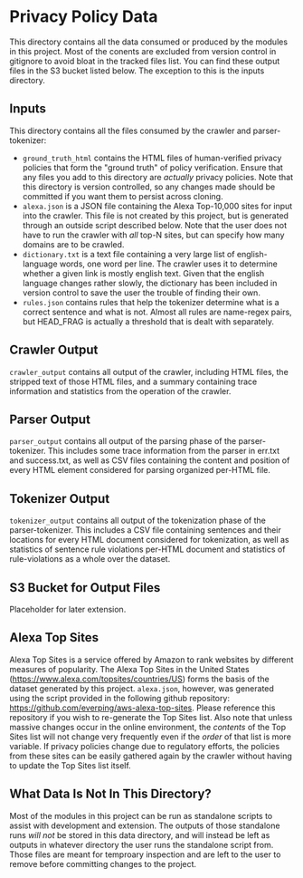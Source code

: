 # Privacy Policy Data

This directory contains all the data consumed or produced by the
modules in this project.  Most of the conents are excluded from
version control in gitignore to avoid bloat in the tracked files list.
You can find these output files in the S3 bucket listed below.  The
exception to this is the inputs directory.

## Inputs
This directory contains all the files consumed by the crawler and
parser-tokenizer:
* `ground_truth_html` contains the HTML files of human-verified privacy
policies that form the "ground truth" of policy verification.  Ensure
that any files you add to this directory are _actually_ privacy
policies.  Note that this directory is version controlled, so any
changes made should be committed if you want them to persist across
cloning.
* `alexa.json` is a JSON file containing the Alexa Top-10,000 sites for
input into the crawler.  This file is not created by this project, but
is generated through an outside script described below.  Note that the
user does not have to run the crawler with _all_ top-N sites, but can
specify how many domains are to be crawled.
* `dictionary.txt` is a text file containing a very large list of
english-language words, one word per line.  The crawler uses it to
determine whether a given link is mostly english text.  Given that the
english language changes rather slowly, the dictionary has been
included in version control to save the user the trouble of finding
their own.
* `rules.json` contains rules that help the tokenizer determine what is
a correct sentence and what is not.  Almost all rules are name-regex
pairs, but HEAD_FRAG is actually a threshold that is dealt with
separately.

## Crawler Output
`crawler_output` contains all output of the crawler, including HTML
files, the stripped text of those HTML files, and a summary containing
trace information and statistics from the operation of the crawler.

## Parser Output
`parser_output` contains all output of the parsing phase of the parser-
tokenizer.  This includes some trace information from the parser in
err.txt and success.txt, as well as CSV files containing the content
and position of every HTML element considered for parsing organized
per-HTML file.

## Tokenizer Output
`tokenizer_output` contains all output of the tokenization phase of the
parser-tokenizer.  This includes a CSV file containing sentences and
their locations for every HTML document considered for tokenization, as
well as statistics of sentence rule violations per-HTML document and
statistics of rule-violations as a whole over the dataset.

## S3 Bucket for Output Files

Placeholder for later extension.

## Alexa Top Sites
Alexa Top Sites is a service offered by Amazon to rank websites by
different measures of popularity.  The Alexa Top Sites in the United
States (https://www.alexa.com/topsites/countries/US) forms the basis
of the dataset generated by this project.  `alexa.json`, however, was
generated using the script provided in the following github repository:
https://github.com/everping/aws-alexa-top-sites.  Please reference this
repository if you wish to re-generate the Top Sites list.  Also note
that unless massive changes occur in the online environment, the
_contents_ of the Top Sites list will not change very frequently even
if the _order_ of that list is more variable.  If privacy policies
change due to regulatory efforts, the policies from these sites can be
easily gathered again by the crawler without having to update the Top
Sites list itself.

## What Data Is Not In This Directory?
Most of the modules in this project can be run as standalone scripts to
assist with development and extension.  The outputs of those standalone
runs _*will not*_ be stored in this data directory, and will instead
be left as outputs in whatever directory the user runs the standalone
script from.  Those files are meant for temproary inspection and are
left to the user to remove before committing changes to the project.
